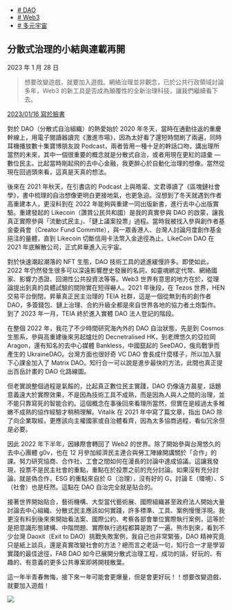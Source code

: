 +   [# DAO](https://matters.town/tags/4981-DAO)
+   [# Web3](https://matters.town/tags/60043-Web3)
+   [# 多元宇宙](https://matters.town/tags/134289-%E5%A4%9A%E5%85%83%E5%AE%87%E5%AE%99)

## 分散式治理的小結與連載再開

2023 年 1 月 28 日

>想要改變遊戲，就要加入遊戲。網絡治理並非觀念，已於公共行政領域討論多年，Web3 的新工具是否成為顛覆性的全新治理科技，讓我們繼續看下去。

[2023/01/16 寫於臉書](https://www.facebook.com/mashbean/posts/pfbid0tV7Z19wqdwLLnikPmeusEsq9J3WZ8JtAVAyz4xvSADiGJnbkTcReHoXzLjkF4i46l)

對於 DAO（分散式自治組織）的熱愛始於 2020 年冬天，當時在通勤往返的重慶幹線上，用電子閱讀器讀完《激進市場》，因為太好看了還短時間刷了兩遍，同時耳機播放數十集寶博朋友說 Podcast，兩者皆用一種十足的幹話口吻，講出理所當然的未來，其中一個很重要的概念就是分散式自治，或者用現在更紅的語彙 — 數位民主。比起當時剛起飛的去中心金融，我更醉心於自動化治理的想像。當然從現在回過頭來看，這真是天真的想法。

後來在 2021 年秋天，在引書店的 Podcast 上與皓甯、文君導讀了《區塊鏈社會學》，書中梳理的自治想像更明白更接地氣，也更急迫。沒想到了冬天就遇到作者高重建本人，更沒料到在 2022 年能夠與重建一同出版新書，進行去中心出版實驗。重建發起的 Likecoin（讚賞公民共和國）是我的真實參與 DAO 的啟蒙，讓我真正實際參與「流動式民主」、「鏈上議案投票」過程。當時我被找入參與創作者基金委員會（Creator Fund Committe），與一眾香港人、台灣人討論月度創作基金挹注的量體，直到 Likecoin 切斷信用卡法幣入金途徑為止。LikeCoin DAO 在 2021 年底解散公司，正式昇華進入元宇宙。

對於快速潮起潮落的 NFT 生態，DAO 技術工具的遞進緩慢許多。即使如此，2022 年仍然發生很多可以深遠影響歷史發展的名詞，如靈魂綁定代幣、網絡國家、影響力憑證、回溯性公共投資法等等。Web3 世界有意思的地方在於，從理論提出到真的具體試驗的間隙實在短得嚇人。2021 年後段，在 Tezos 世界，HEN 交易平台倒閉，昇華真正民主治理的 TEIA 社群，這是一個從無到有的創作者 DAO，多簽錢包、鏈上治理、合約升級全都是來自世界各地的協力者土炮製作。到了 2023 年一月，TEIA 終於進入實體 DAO 法人登記的階段。

在整個 2022 年，我花了不少時間研究海內外的 DAO 自治狀態，先是到 Cosmos 生態系，參與高重建後來另起爐灶的 Decnetralised HK，到老牌悠久的亞拉岡 Aragon，還有知名的去中心媒體 Bankless，中國竄起的 SeeDAO，俄烏戰爭而產生的 UkraineDAO。台灣方面也很好奇 VC DAO 會長成什麼樣子，所以加入狠下心課金加入了 Matrix DAO。知行合一可以說是進步最快的方法，此間也真正提出百岳計畫的 DAO 化路線圖。

但老實說整個過程是氣餒的，比起真正數位民主實踐，DAO 仍像遠方晨星，話題意義遠大於實際效果，不是因為技術工具不成熟，而是因為人與人之間的治理，並不能只靠寫死的智能合約。這個概念在事後回來看理所當然，但實在是經過太多稚嫩不成熟的協作經驗才稍稍理解。Vitalik 在 2021 年中寫了篇文章，指出 DAO 除了向企業取經，更應該向主權國家或自治體看齊，因為太多協商過程，看似冗余但是必要。

因此 2022 年下半年，因緣際會轉回了 Web2 的世界。除了開始參與台灣悠久的去中心團體 g0v，也在 12 月參加經濟民主連合與勞工陣線開講關於「合作」的課。努力研究協商、合作社、工會之間如何在漫長的討論中達成協議。這讓我發現，投票不是民主社會的重點，重點在於投票之前的充分討論。如果沒有充分討論，就是偽合作，ESG 的重點來自於 G（治理），沒有好的 G，討論 E（環境）、S（社會）也是枉然。這點在 DAO 自治完全就是貼合的。

接著世界開始貼合，藝術機構、大型當代藝術展、國際組織甚至政府法人開始大量討論去中心組織、分散式民主應該如何實踐，許多標準、工具、案例慢慢浮現。我更沒有料到後來來開始看法案、國際公約、考察各部會單位實際執行案例，這等於是把意識形態建構、中階問題、實際執行過程都算是跑了一遍。熊市到來，看到不少台灣 Daoxit（Exit to DAO）挑戰失敗案例，我自己也非常緊張，DAO 精神究竟只是紙上談兵，還是真實改變社會的方法？總而言之老話一句，知行合一才是學習實踐的最佳途徑，FAB DAO 如今已展開分散式治理工程，成功的話，好玩的、有趣的、有意義的更多公共專案即將開枝散葉。

這一年半青春無悔，接下來一年可能會更爆量，但是會更好玩！！想要改變遊戲，就要加入遊戲！

 ![](https://assets.matters.news/embed/108ce9b5-8743-4153-a00e-d31b9acee655.jpeg)
